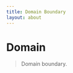 ```yaml
---
title: Domain Boundary
layout: about
---
```


Domain
===========================================================================
> Domain boundary.
